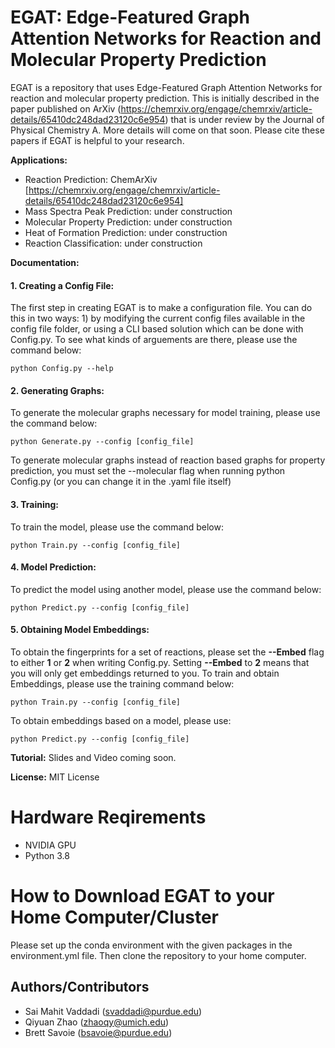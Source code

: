 # EGAT: Edge-Featured Graph Attention Networks for Reaction and Molecular Property Prediction

EGAT is a repository that uses Edge-Featured Graph Attention Networks for reaction and molecular property prediction. This is initially described in the paper published on ArXiv (https://chemrxiv.org/engage/chemrxiv/article-details/65410dc248dad23120c6e954) that is under review by the Journal of Physical Chemistry A. More details will come on that soon. Please cite these papers if EGAT is helpful to your research.

**Applications:**
 - Reaction Prediction: ChemArXiv [https://chemrxiv.org/engage/chemrxiv/article-details/65410dc248dad23120c6e954]
 - Mass Spectra Peak Prediction: under construction
 - Molecular Property Prediction: under construction
 - Heat of Formation Prediction: under construction
 - Reaction Classification: under construction

**Documentation:** 

#### 1. Creating a Config File:

The first step in creating EGAT is to make a configuration file. You can do this in two ways: 1) by modifying the current config files available in the config file folder, or using a CLI based solution which can be done with Config.py. To see what kinds of arguements are there, please use the command below:

```
python Config.py --help
```

#### 2. Generating Graphs:

To generate the molecular graphs necessary for model training, please use the command below:

```
python Generate.py --config [config_file]
```

To generate molecular graphs instead of reaction based graphs for property prediction, you must set the --molecular flag when running python Config.py (or you can change it in the .yaml file itself)

#### 3. Training:

To train the model, please use the command below:

```
python Train.py --config [config_file]
```

#### 4. Model Prediction:

To predict the model using another model, please use the command below:

```
python Predict.py --config [config_file]
```

#### 5. Obtaining Model Embeddings:

To obtain the fingerprints for a set of reactions, please set the **--Embed** flag to either **1** or **2** when writing Config.py. Setting **--Embed** to **2** means that you will only get embeddings returned to you. To train and obtain Embeddings, please use the training command below:

```
python Train.py --config [config_file]
```

To obtain embeddings based on a model, please use: 

```
python Predict.py --config [config_file]
```




**Tutorial:** Slides and Video coming soon. 

**License:** 
MIT License

# Hardware Reqirements 
- NVIDIA GPU
- Python 3.8

# How to Download EGAT to your Home Computer/Cluster

Please set up the conda environment with the given packages in the environment.yml file. Then clone the repository to your home computer.


## Authors/Contributors

- Sai Mahit Vaddadi (svaddadi@purdue.edu)
- Qiyuan Zhao (zhaoqy@umich.edu)
- Brett Savoie (bsavoie@purdue.edu)















